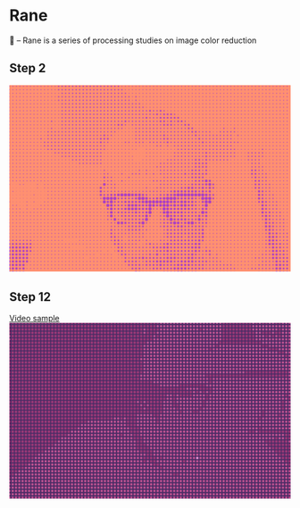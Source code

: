 # Rane
🐸 – Rane is a series of processing studies on image color reduction

## Step 2
![](step%2006/render/2.png)

## Step 12
[Video sample](https://vimeo.com/277905407)
![](step%2012/render/0.png)